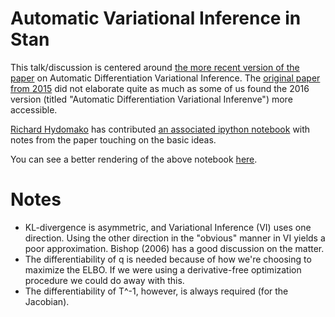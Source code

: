 # Automatic Variational Inference in Stan

This talk/discussion is centered around
[the more recent version of the paper](http://arxiv.org/abs/1603.00788) on
Automatic Differentiation Variational Inference. The
[original paper from 2015](http://arxiv.org/abs/1506.03431) did not elaborate
quite as much as some of us found the 2016 version (titled "Automatic
Differentiation Variational Inferenve") more accessible.

[Richard Hydomako](https://github.com/rhydomako) has contributed
[an associated ipython notebook](./2016_07_07_notes_on_advi.ipynb) with notes
from the paper touching on the basic ideas.

You can see a better rendering of the above notebook 
[here](http://nbviewer.jupyter.org/github/suhailshergill/ProPL-meetup/blob/propl%239/talks/2016/07_21_Automatic_Variational_Inference_in_Stan/2016_07_07_notes_on_advi.ipynb).

# Notes

- KL-divergence is asymmetric, and Variational Inference (VI) uses one direction. Using the other direction in the "obvious" manner in VI yields a poor approximation. Bishop (2006) has a good discussion on the matter.
- The differentiability of q is needed because of how we're choosing to maximize the ELBO. If we were using a derivative-free optimization procedure we could do away with this.
- The differentiability of T^-1, however, is always required (for the Jacobian).
